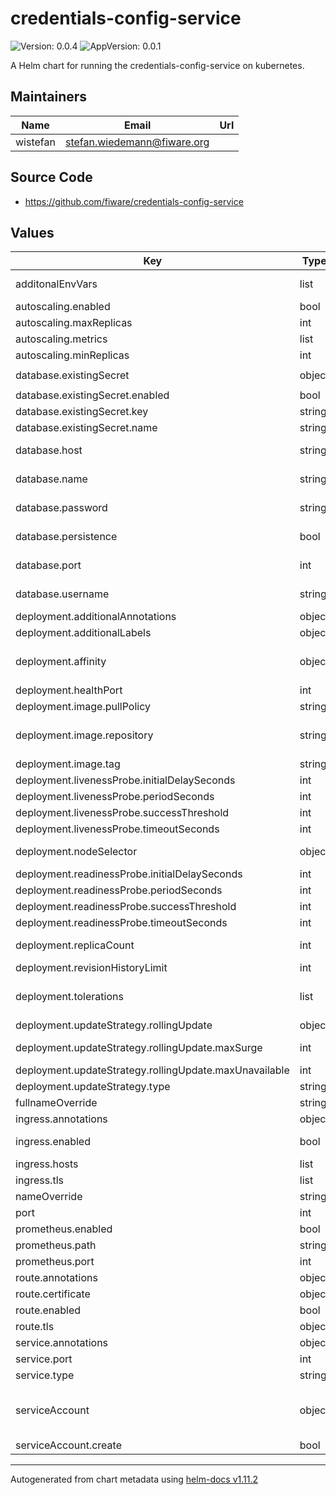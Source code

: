 # credentials-config-service

![Version: 0.0.4](https://img.shields.io/badge/Version-0.0.4-informational?style=flat-square) ![AppVersion: 0.0.1](https://img.shields.io/badge/AppVersion-0.0.1-informational?style=flat-square)

A Helm chart for running the credentials-config-service on kubernetes.

## Maintainers

| Name | Email | Url |
| ---- | ------ | --- |
| wistefan | <stefan.wiedemann@fiware.org> |  |

## Source Code

* <https://github.com/fiware/credentials-config-service>

## Values

| Key | Type | Default | Description |
|-----|------|---------|-------------|
| additonalEnvVars | list | `[]` | a list of additional env vars to be set, check the til docu for all available options |
| autoscaling.enabled | bool | `false` |  |
| autoscaling.maxReplicas | int | `10` | maximum number of running pods |
| autoscaling.metrics | list | `[]` | metrics to react on |
| autoscaling.minReplicas | int | `1` | minimum number of running pods |
| database.existingSecret | object | `{"enabled":false,"key":"password","name":"the-secret"}` | existing secret to retrieve the db password |
| database.existingSecret.enabled | bool | `false` | should an existing secret be used |
| database.existingSecret.key | string | `"password"` | key to retrieve the password from |
| database.existingSecret.name | string | `"the-secret"` | name of the secret |
| database.host | string | `"mysql"` | host of the database to be connected - will be ignored if persistence is disabled |
| database.name | string | `"ccs-db"` | name of the database-schema to be accessed - will be ignored if persistence is disabled |
| database.password | string | `"password"` | passowrd to connect the db - ignored if existing secret is configured |
| database.persistence | bool | `false` | should the database support persistence? If disabled, a H2-InMemory-Database will be used.  |
| database.port | int | `3306` | port of the database to be connected - will be ignored if persistence is disabled |
| database.username | string | `"user"` | username to conncet the db - ignored if existing secret is configured |
| deployment.additionalAnnotations | object | `{}` | additional annotations for the deployment, if required |
| deployment.additionalLabels | object | `{}` | additional labels for the deployment, if required |
| deployment.affinity | object | `{}` | affinity template ref: https://kubernetes.io/docs/concepts/configuration/assign-pod-node/#affinity-and-anti-affinity |
| deployment.healthPort | int | `9090` | port to request health information at |
| deployment.image.pullPolicy | string | `"IfNotPresent"` | specification of the image pull policy |
| deployment.image.repository | string | `"quay.io/fiware/credentials-config-service"` | til image name ref: https://quay.io/repository/fiware/credentials-config-service |
| deployment.image.tag | string | `"0.0.1"` | tag of the image to be used |
| deployment.livenessProbe.initialDelaySeconds | int | `30` |  |
| deployment.livenessProbe.periodSeconds | int | `10` |  |
| deployment.livenessProbe.successThreshold | int | `1` |  |
| deployment.livenessProbe.timeoutSeconds | int | `30` |  |
| deployment.nodeSelector | object | `{}` | selector template ref: https://kubernetes.io/docs/user-guide/node-selection/ |
| deployment.readinessProbe.initialDelaySeconds | int | `31` |  |
| deployment.readinessProbe.periodSeconds | int | `10` |  |
| deployment.readinessProbe.successThreshold | int | `1` |  |
| deployment.readinessProbe.timeoutSeconds | int | `30` |  |
| deployment.replicaCount | int | `1` | initial number of target replications, can be different if autoscaling is enabled |
| deployment.revisionHistoryLimit | int | `3` | number of old replicas to be retained |
| deployment.tolerations | list | `[]` | tolerations template ref: ref: https://kubernetes.io/docs/concepts/configuration/taint-and-toleration/ |
| deployment.updateStrategy.rollingUpdate | object | `{"maxSurge":1,"maxUnavailable":0}` | new pods will be added gradually |
| deployment.updateStrategy.rollingUpdate.maxSurge | int | `1` | number of pods that can be created above the desired amount while updating |
| deployment.updateStrategy.rollingUpdate.maxUnavailable | int | `0` | number of pods that can be unavailable while updating |
| deployment.updateStrategy.type | string | `"RollingUpdate"` | type of the update |
| fullnameOverride | string | `""` | option to override the fullname config in the _helpers.tpl |
| ingress.annotations | object | `{}` | annotations to be added to the ingress |
| ingress.enabled | bool | `false` | should there be an ingress to connect til with the public internet |
| ingress.hosts | list | `[]` | all hosts to be provided |
| ingress.tls | list | `[]` | configure the ingress' tls |
| nameOverride | string | `""` | option to override the name config in the _helpers.tpl |
| port | int | `8080` | port that the til container uses |
| prometheus.enabled | bool | `true` | should prometheus scrape be enabled |
| prometheus.path | string | `"/prometheus"` | path for prometheus scrape |
| prometheus.port | int | `9090` | port prometheus scrape is available at |
| route.annotations | object | `{}` | annotations to be added to the route |
| route.certificate | object | `{}` |  |
| route.enabled | bool | `false` |  |
| route.tls | object | `{}` | tls configuration for the route |
| service.annotations | object | `{}` | additional annotations, if required |
| service.port | int | `8080` | port to be used by the service |
| service.type | string | `"ClusterIP"` | service type |
| serviceAccount | object | `{"create":false}` | if a til specific service account should be used, it can be configured here ref: https://kubernetes.io/docs/tasks/configure-pod-container/configure-service-account/ |
| serviceAccount.create | bool | `false` | specifies if the account should be created |

----------------------------------------------
Autogenerated from chart metadata using [helm-docs v1.11.2](https://github.com/norwoodj/helm-docs/releases/v1.11.2)
